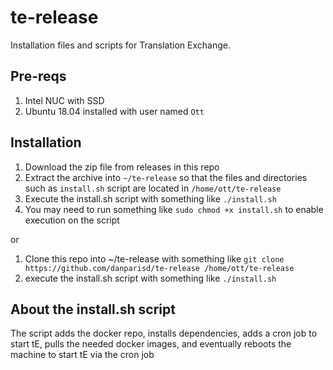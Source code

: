 # te-release
Installation files and scripts for Translation Exchange.

## Pre-reqs
1. Intel NUC with SSD
2. Ubuntu 18.04 installed with user named `Ott`

## Installation

1. Download the zip file from releases in this repo
2. Extract the archive into `~/te-release` so that the files and directories such as `install.sh` script are located in `/home/ott/te-release`
3. Execute the install.sh script with something like `./install.sh`
4. You may need to run something like `sudo chmod +x install.sh` to enable execution on the script

or

1. Clone this repo into ~/te-release with something like `git clone https://github.com/danparisd/te-release /home/ott/te-release`
2. execute the install.sh script with something like `./install.sh`


## About the install.sh script
The script adds the docker repo, installs dependencies, adds a cron job to start tE, pulls the needed docker images, and eventually reboots the machine to start tE via the cron job
